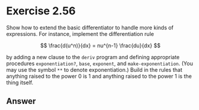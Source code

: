 # Exercise 2.56

Show how to extend the basic differentiator to handle more kinds of expressions.
For instance, implement the differentiation rule

$$
\frac{d(u^n)}{dx} = nu^{n-1} \frac{du}{dx}
$$

by adding a new clause to the `deriv` program and defining appropriate
procedures `exponentiation?`, `base`, `exponent`, and `make-exponentiation`.
(You may use the symbol `**` to denote exponentiation.) Build in the rules that
anything raised to the power 0 is 1 and anything raised to the power 1 is the
thing itself.

## Answer
